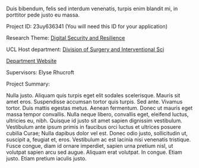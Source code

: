 Duis bibendum, felis sed interdum venenatis, turpis enim blandit mi, in porttitor pede justo eu massa.

Project ID: 23uy636341
(You will need this ID for your application)

Research Theme: [Digital Security and Resilience](/themes/digital-security-and-resilience)

UCL Host department: [Division of Surgery and Interventional Sci](/departments/division-of-surgery-and-interventional-sci)

[Department Website](https://www.example.com/dept6)

Supervisors: Elyse Rhucroft

Project Summary:

Nulla justo. Aliquam quis turpis eget elit sodales scelerisque. Mauris sit amet eros. Suspendisse accumsan tortor quis turpis. Sed ante. Vivamus tortor. Duis mattis egestas metus. Aenean fermentum. Donec ut mauris eget massa tempor convallis. Nulla neque libero, convallis eget, eleifend luctus, ultricies eu, nibh. Quisque id justo sit amet sapien dignissim vestibulum. Vestibulum ante ipsum primis in faucibus orci luctus et ultrices posuere cubilia Curae; Nulla dapibus dolor vel est. Donec odio justo, sollicitudin ut, suscipit a, feugiat et, eros. Vestibulum ac est lacinia nisi venenatis tristique. Fusce congue, diam id ornare imperdiet, sapien urna pretium nisl, ut volutpat sapien arcu sed augue. Aliquam erat volutpat. In congue. Etiam justo. Etiam pretium iaculis justo.